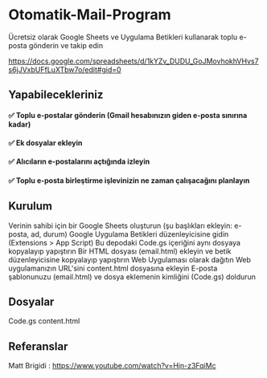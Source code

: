 # Otomatik-Mail-Program

Ücretsiz olarak Google Sheets ve Uygulama Betikleri kullanarak toplu e-posta gönderin ve takip edin

https://docs.google.com/spreadsheets/d/1kYZv_DUDU_GoJMovhokhVHvs7s6jJVxbUFfLuXTbw7o/edit#gid=0

## Yapabilecekleriniz
#### ✅ Toplu e-postalar gönderin (Gmail hesabınızın giden e-posta sınırına kadar)
#### ✅ Ek dosyalar ekleyin
#### ✅ Alıcıların e-postalarını açtığında izleyin
#### ✅ Toplu e-posta birleştirme işlevinizin ne zaman çalışacağını planlayın

## Kurulum

Verinin sahibi için bir Google Sheets oluşturun (şu başlıkları ekleyin: e-posta, ad, durum)
Google Uygulama Betikleri düzenleyicisine gidin (Extensions  > App Script)
Bu depodaki Code.gs içeriğini aynı dosyaya kopyalayıp yapıştırın
Bir HTML dosyası (email.html) ekleyin ve betik düzenleyicisine kopyalayıp yapıştırın
Web Uygulaması olarak dağıtın
Web uygulamanızın URL'sini content.html dosyasına ekleyin
E-posta şablonunuzu (email.html) ve dosya eklemenin kimliğini (Code.gs) doldurun

## Dosyalar
Code.gs
content.html

## Referanslar
Matt Brigidi : https://www.youtube.com/watch?v=Hjn-z3FqiMc
